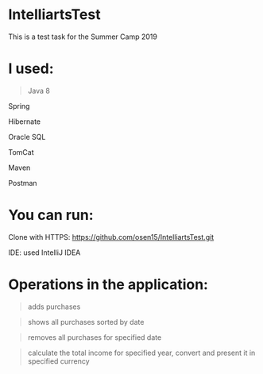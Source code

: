 # IntelliartsTest
This is a test task for the Summer Camp 2019
# I used:
>Java 8

Spring

Hibernate

Oracle SQL

TomCat

Maven

Postman
# You can run:
Clone with HTTPS: https://github.com/osen15/IntelliartsTest.git

IDE: used IntelliJ IDEA
# Operations in the application:
>adds purchases

>shows all purchases sorted by date

>removes all purchases for specified date

>calculate the total income for specified year, convert and present it in specified currency

